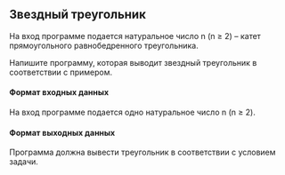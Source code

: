 ## Звездный треугольник

На вход программе подается натуральное число n (n ≥ 2) – катет прямоугольного равнобедренного треугольника.

Напишите программу, которая выводит звездный треугольник в соответствии с примером.

#### Формат входных данных
На вход программе подается одно натуральное число n (n ≥ 2).

#### Формат выходных данных
Программа должна вывести треугольник в соответствии с условием задачи.